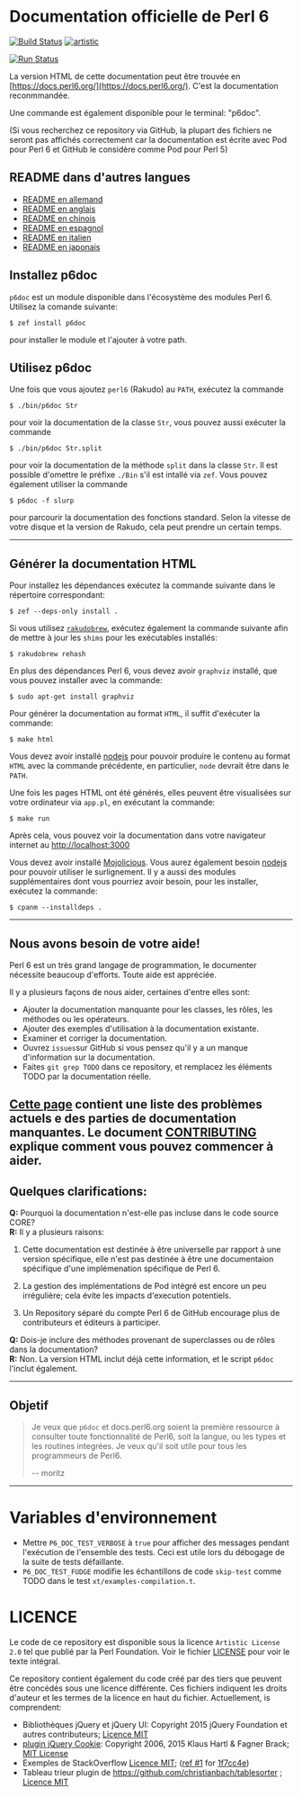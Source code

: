 # Documentation officielle de Perl 6

[![Build Status](https://travis-ci.org/perl6/doc.svg?branch=master)](https://travis-ci.org/perl6/doc) [![artistic](https://img.shields.io/badge/license-Artistic%202.0-blue.svg?style=flat)](https://opensource.org/licenses/Artistic-2.0)

[![Run Status](https://api.shippable.com/projects/591e99923f2f790700098a30/badge?branch=master)](https://app.shippable.com/github/perl6/doc)

La version HTML de cette documentation peut être trouvée en [https://docs.perl6.org/](https://docs.perl6.org/).
C'est la documentation reconmmandée.

Une commande est également disponible pour le terminal: "p6doc".

(Si vous recherchez ce repository via GitHub, la plupart des fichiers ne seront pas affichés correctement car la documentation est écrite avec Pod pour Perl 6 et GitHub le considère comme Pod pour Perl 5)


## README dans d'autres langues

* [README en allemand](README.de.md)
* [README en anglais](README.md)
* [README en chinois](README.zh.md)
* [README en espagnol](README.es.md)
* [README en italien](README.it.md)
* [README en japonais](README.jp.md)

## Installez p6doc

`p6doc` est un module disponible dans l'écosystème des modules Perl 6. Utilisez la comande suivante:

    $ zef install p6doc

pour installer le module et l'ajouter à votre path.

## Utilisez p6doc

Une fois que vous ajoutez `perl6` (Rakudo) au `PATH`, exécutez la commande


    $ ./bin/p6doc Str

pour voir la documentation de la classe `Str`, vous pouvez aussi exécuter la commande

    $ ./bin/p6doc Str.split

pour voir la documentation de la méthode `split` dans la classe `Str`.
Il est possible d'omettre le préfixe `./Bin` s'il est intallé via `zef`.
Vous pouvez également utiliser la commande

    $ p6doc -f slurp

pour parcourir la documentation des fonctions standard. Selon la vitesse de votre disque et la version de Rakudo, cela peut prendre un certain temps.

-------

## Générer la documentation HTML

Pour installez les dépendances exécutez la commande suivante dans le répertoire correspondant:

    $ zef --deps-only install .

Si vous utilisez [`rakudobrew`](https://github.com/tadzik/rakudobrew), exécutez également la commande suivante afin de mettre à jour les `shims` pour les exécutables installés:

    $ rakudobrew rehash

En plus des dépendances Perl 6, vous devez avoir `graphviz` installé, que vous pouvez installer avec la commande:

    $ sudo apt-get install graphviz

Pour générer la documentation au format `HTML`, il suffit d'exécuter la commande:

    $ make html

Vous devez avoir installé [nodejs](https://nodejs.org) pour pouvoir produire le contenu au format `HTML` avec la commande précédente, en particulier, `node` devrait être dans le `PATH`.

Une fois les pages HTML ont été générés, elles peuvent être visualisées sur votre ordinateur via `app.pl`, en exécutant la commande:

    $ make run

Après cela, vous pouvez voir la documentation dans votre navigateur internet au [http://localhost:3000](http://localhost:3000)

Vous devez avoir installé [Mojolicious](https://metacpan.org/pod/Mojolicious).
Vous aurez également besoin [nodejs](https://nodejs.org) pour pouvoir utiliser le surlignement.
Il y a aussi des modules supplémentaires dont vous pourriez avoir besoin, pour les installer, exécutez la commande:

    $ cpanm --installdeps .

---------

## Nous avons besoin de votre aide!

Perl 6 est un très grand langage de programmation, le documenter nécessite beaucoup d'efforts.
Toute aide est appréciée.

Il y a plusieurs façons de nous aider, certaines d'entre elles sont:

  * Ajouter la documentation manquante pour les classes, les rôles, les méthodes ou les opérateurs.
  * Ajouter des exemples d'utilisation à la documentation existante.
  * Examiner et corriger la documentation.
  * Ouvrez `issues`sur GitHub si vous  pensez qu'il y a un manque d'information sur la documentation.
  * Faites `git grep TODO` dans ce repository, et remplacez les éléments TODO par la documentation réelle.

[Cette page](https://github.com/perl6/doc/issues) contient une liste des problèmes actuels e des parties de documentation manquantes.
Le document [CONTRIBUTING](CONTRIBUTING.md) explique comment vous pouvez commencer à aider.
--------
## Quelques clarifications:

**Q:** Pourquoi la documentation n'est-elle pas incluse dans le code source CORE?<br>
**R:** Il y a plusieurs raisons:

  1. Cette documentation est destinée à être universelle par rapport à une version spécifique, elle n'est pas destinée à être une documentaion spécifique d'une implémenation spécifique de Perl 6.

  2. La gestion des implémentations de Pod intégré est encore un peu irrégulière; cela évite les impacts d'execution potentiels.

  3. Un Repository séparé du compte Perl 6 de GitHub encourage plus de contributeurs et éditeurs à participer.

**Q:** Dois-je inclure des méthodes provenant de superclasses ou de rôles dans la documentation?<br>
**R:** Non. La version HTML inclut déjà cette information, et le script `p6doc` l'inclut également.

--------

## Objetif

> Je veux que `p6doc` et docs.perl6.org soient la première ressource à consulter 
> toute  fonctionnalité de Perl6,
> soit la langue, ou les types et les routines integrées. Je veux qu'il soit utile pour tous les programmeurs de Perl6.
>
>    -- moritz

--------

# Variables d'environnement

- Mettre `P6_DOC_TEST_VERBOSE` à `true` pour afficher des messages pendant l'exécution de l'ensemble des tests. Ceci est utile lors du débogage de la suite de tests défaillante.
- `P6_DOC_TEST_FUDGE` modifie les échantillons de code `skip-test` comme TODO dans le test `xt/examples-compilation.t`.

# LICENCE

Le code de ce repository est disponible sous la licence `Artistic License 2.0` tel que publié par la Perl Foundation. Voir le fichier [LICENSE](LICENSE) pour voir le texte intégral.

Ce repository contient également du code créé par des tiers que peuvent être concédés sous une licence différente. Ces fichiers indiquent les droits d'auteur et les termes de la licence en haut du fichier. Actuellement, is comprendent: 

* Bibliothèques jQuery et jQuery UI: Copyright 2015 jQuery Foundation et autres contributeurs; [Licence MIT](http://creativecommons.org/licenses/MIT)
* [plugin jQuery Cookie](https://github.com/js-cookie/js-cookie):
  Copyright 2006, 2015 Klaus Hartl & Fagner Brack;
  [MIT License](http://creativecommons.org/licenses/MIT)
* Exemples de StackOverflow [Licence MIT](http://creativecommons.org/licenses/MIT); ([ref #1](http://stackoverflow.com/a/43669837/215487) for [1f7cc4e](https://github.com/perl6/doc/commit/1f7cc4efa0da38b5a9bf544c9b13cc335f87f7f6))
* Tableau trieur plugin de https://github.com/christianbach/tablesorter ;
  [Licence MIT](http://creativecommons.org/licenses/MIT)

